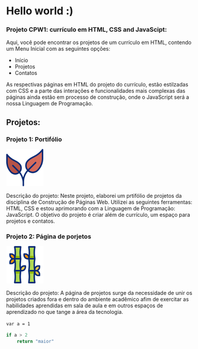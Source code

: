 # Hello world :)

### Projeto CPW1: currículo em HTML, CSS and JavaScipt:
Aqui, você pode encontrar os projetos de um currículo em HTML, contendo um Menu Inicial com as seguintes opções:
- Início
- Projetos
- Contatos

As respectivas páginas em HTML do projeto do currículo, estão estilzadas com CSS e a parte das interações e funcionalidades mais complexas das páginas ainda estão em processo de construção, onde o JavaScript será a nossa Linguagem de Programação.

  <h2> Projetos: </h2>
<article>
    <h3> Projeto 1: Portifólio </h3>
<img src="img/folhas.png" width="100" height="100" alt="logo do projeto">
    <p>Descrição do projeto: Neste projeto, elaborei um prtifólio de projetos da disciplina
        de Construção de Páginas Web. Utilizei as seguintes ferramentas: HTML, CSS e estou aprimorando
        com a Linguagem de Programação: JavaScript. 
    O objetivo do projeto é criar além de currículo, um espaço para projetos e contatos.  </p>
</article>

<article>
   <h3> Projeto 2: Página de porjetos </h3>
   <img src="img/bambu.png" width="100" height="100" alt="logo do projeto 1.0"> 
   <p>Descrição do projeto: A página de projetos surge da necessidade de unir os projetos criados fora e dentro do
    ambiente acadêmico afim de exercitar as habilidades aprendidas em sala de aula e em outros espaços de aprendizado
no que tange a área da tecnologia. </p>
</article>


`var a = 1`

```js
if a > 2 
    return "maior"
```
